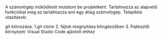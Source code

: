 A számológép működését mutatom be projektként. Tartalmazza az alapvető funkciókat meg az tartalmazza ami egy átlag számológép.
Telepítési utasítások:

git klónozása:
1.git clone <repository-url>
2. fájlok megnyitása böngészőben
3. Fejlesztői környezet: Visual Studio Code ajánlott ehhez
